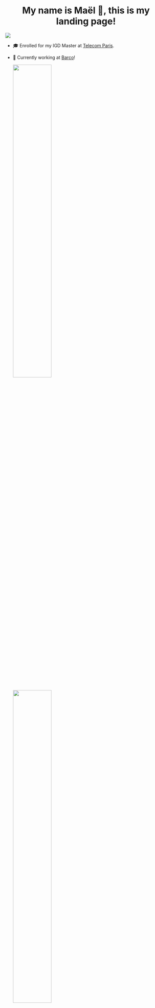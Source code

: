 <h1 align="center"> My name is Maël 🔭, this is my landing page! </h1>

![](https://komarev.com/ghpvc/?username=Skyepulse)

<!--
**Skyepulse/Skyepulse** is a ✨ _special_ ✨ repository because its `README.md` (this file) appears on your GitHub profile.

Here are some ideas to get you started:

- 🔭 I’m currently working on ...
- 🌱 I’m currently learning ...
- 👯 I’m looking to collaborate on ...
- 🤔 I’m looking for help with ...
- 💬 Ask me about ...
- 📫 How to reach me: ...
- 😄 Pronouns: ...
- ⚡ Fun fact: ...
-->

- 🎓 Enrolled for my IGD Master at [Telecom Paris](https://www.telecom-paris.fr/).
- 🌱 Currently working at [Barco](https://www.barco.com/en)!

  <img height="50%" width="auto" src ="https://github-readme-stats.vercel.app/api?username=Skyepulse&show_icons=true&count_private=true&theme=tokyonight&hide_border=true&hide=stars&bg_color=00000000&rank_icon=github">
  <img height="50%" width="auto" src ="https://github-readme-stats.vercel.app/api/top-langs/?username=Skyepulse&layout=compact&hide_border=true&theme=tokyonight&bg_color=00000000&langs_count=6&hide=jupyter%20notebook,tex,css,php">

---
### Check out my new [portfolio website](https://skyepulse.github.io) !

---

### 🚀 Check Out My Latest Project!

**🧠 Convolutional Neural Network Visualizer**  
An interactive tool to **see animated inferences** and explore the **inner workings** of a CNN with a BabylonJS Scene.

🔗 [**Click Here to Try It Live**](https://www.008032025.xyz)

---

### 🎨 Latest Images Drawn by users of the Visualizer

<div style="display: flex; justify-content: center; gap: 10px; flex-wrap: wrap;">
  <img src="https://www.008032025.xyz/api/random_image?t=1756005785" alt="Random Image" width="200"/>
  <img src="https://www.008032025.xyz/api/random_image?t=1756028219" alt="Random Image" width="200"/>
  <img src="https://www.008032025.xyz/api/random_image?t=1756022654" alt="Random Image" width="200"/>
  <img src="https://www.008032025.xyz/api/random_image?t=1756029023" alt="Random Image" width="200"/>
  <img src="https://www.008032025.xyz/api/random_image?t=1756002165" alt="Random Image" width="200"/>
  <img src="https://www.008032025.xyz/api/random_image?t=1756006735" alt="Random Image" width="200"/>
  <img src="https://www.008032025.xyz/api/random_image?t=1756032272" alt="Random Image" width="200"/>
  <img src="https://www.008032025.xyz/api/random_image?t=1756022774" alt="Random Image" width="200"/>
</div>



> ✏️ These are selected by random among the the most recent images drawn by users and used as inputs in the live CNN visualizer above — updating in real time as people interact with it!

---
